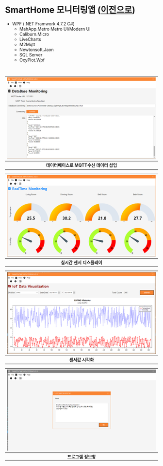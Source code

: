 
# SmartHome 모니터링앱 ([이전으로](https://github.com/Jitae9605/StudyWPF#studywpf))
- WPF (.NET Framwork 4.7.2 C#)
    - MahApp.Metro Metro UI/Modern UI 
    - Caliburn.Micro
    - LiveCharts
    - M2Mqtt
    - Newtonsoft.Jaon
    - SQL Server
    - OxyPlot.Wpf

<br/>

|![SmartHomeMonitoringApp](https://github.com/Jitae9605/StudyWPF/blob/main/capture/MQTT_PrintFakeData.png?raw=true)|
|:---:|
|**데이터베이스로 MQTT수신 데이터 삽입**|

|![RealtimeView](https://github.com/Jitae9605/StudyWPF/blob/main/capture/MQTT_LiveChart.png?raw=true)|
|:---:|
|**실시간 센서 디스플레이**|

|![HistoryView](https://github.com/Jitae9605/StudyWPF/blob/main/capture/MQTT_History.png?raw=true)|
|:---:|
|**센서값 시각화**|

|![About](https://github.com/Jitae9605/StudyWPF/blob/main/capture/MQTT_About.png?raw=true)|
|:---:|
|**프로그램 정보창**|
